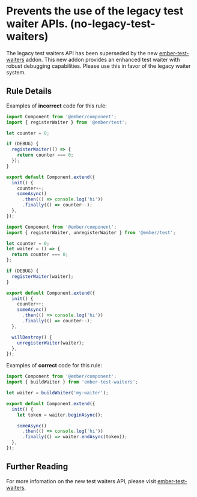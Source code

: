 # Prevents the use of the legacy test waiter APIs. (no-legacy-test-waiters)

The legacy test waiters API has been superseded by the new [ember-test-waiters](https://github.com/rwjblue/ember-test-waiters) addon.
This new addon provides an enhanced test waiter with robust debugging capabilities. Please use this in favor of the legacy waiter system.

## Rule Details

Examples of **incorrect** code for this rule:

```js
import Component from '@ember/component';
import { registerWaiter } from '@ember/test';

let counter = 0;

if (DEBUG) {
  registerWaiter(() => {
    return counter === 0;
  });
}

export default Component.extend({
  init() {
    counter++;
    someAsync()
      .then(() => console.log('hi'))
      .finally(() => counter--);
  },
});
```

```js
import Component from '@ember/component';
import { registerWaiter, unregisterWaiter } from '@ember/test';

let counter = 0;
let waiter = () => {
  return counter === 0;
};

if (DEBUG) {
  registerWaiter(waiter);
}

export default Component.extend({
  init() {
    counter++;
    someAsync()
      .then(() => console.log('hi'))
      .finally(() => counter--);
  },

  willDestroy() {
    unregisterWaiter(waiter);
  },
});
```

Examples of **correct** code for this rule:

```js
import Component from '@ember/component';
import { buildWaiter } from 'ember-test-waiters';

let waiter = buildWaiter('my-waiter');

export default Component.extend({
  init() {
    let token = waiter.beginAsync();

    someAsync()
      .then(() => console.log('hi'))
      .finally(() => waiter.endAsync(token));
  },
});
```

## Further Reading

For more infomation on the new test waiters API, please visit [ember-test-waiters](https://github.com/rwjblue/ember-test-waiters).
